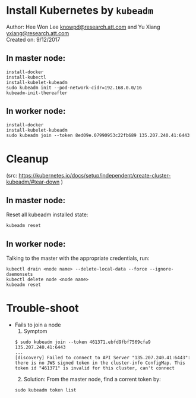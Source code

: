 # Install Kubernetes by `kubeadm`
Author: Hee Won Lee <knowpd@research.att.com> and Yu Xiang <yxiang@research.att.com>  
Created on: 9/12/2017

## In master node:
```
install-docker
install-kubectl  
install-kubelet-kubeadm
sudo kubeadm init --pod-network-cidr=192.168.0.0/16
kubeadm-init-thereafter
```
## In worker node:
```
install-docker
install-kubelet-kubeadm
sudo kubeadm join --token 8ed09e.07990953c22fb689 135.207.240.41:6443
```

Cleanup
=======
(src: https://kubernetes.io/docs/setup/independent/create-cluster-kubeadm/#tear-down )

## In master node:

Reset all kubeadm installed state:
```
kubeadm reset
```

## In worker node:
Talking to the master with the appropriate credentials, run:
```
kubectl drain <node name> --delete-local-data --force --ignore-daemonsets
kubectl delete node <node name>
kubeadm reset
```

Trouble-shoot
=============
* Fails to join a node
   1. Symptom
   ```
   $ sudo kubeadm join --token 461371.ebfd9fbf7569cfa9 135.207.240.41:6443
   ...
   [discovery] Failed to connect to API Server "135.207.240.41:6443": there is no JWS signed token in the cluster-info ConfigMap. This token id "461371" is invalid for this cluster, can't connect
   ```
   2. Solution: From the master node, find a corrent token by:
   ```
   sudo kubeadm token list
   ```

